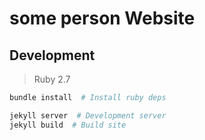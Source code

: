 # some person Website

## Development

> Ruby 2.7

```bash
bundle install  # Install ruby deps

jekyll server  # Development server
jekyll build  # Build site
```
